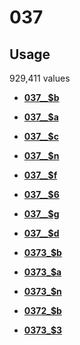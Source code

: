 # 037

## Usage

929,411 values

-   **[037\_\_$b](../../tags/037/037__b-1.md)**  

-   **[037\_\_$a](../../tags/037/037__a-2.md)**  

-   **[037\_\_$c](../../tags/037/037__c-3.md)**  

-   **[037\_\_$n](../../tags/037/037__n-4.md)**  

-   **[037\_\_$f](../../tags/037/037__f-5.md)**  

-   **[037\_\_$6](../../tags/037/037__6-6.md)**  

-   **[037\_\_$g](../../tags/037/037__g-7.md)**  

-   **[037\_\_$d](../../tags/037/037__d-8.md)**  

-   **[0373\_$b](../../tags/037/0373_b-9.md)**  

-   **[0373\_$a](../../tags/037/0373_a-10.md)**  

-   **[0373\_$n](../../tags/037/0373_n-11.md)**  

-   **[0372\_$b](../../tags/037/0372_b-12.md)**  

-   **[0373\_$3](../../tags/037/0373_3-13.md)**  


